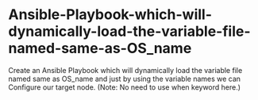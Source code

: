 # Ansible-Playbook-which-will-dynamically-load-the-variable-file-named-same-as-OS_name
Create an Ansible Playbook which will dynamically load the variable file named same as OS_name and just by using the variable names we can Configure our target node. (Note: No need to use when keyword here.)
